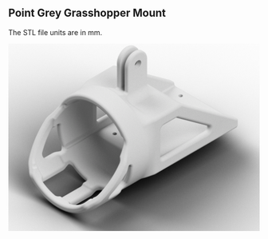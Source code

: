 ## Point Grey Grasshopper Mount

The STL file units are in mm.

<div align="center">
  <img src="/images/point-grey-grasshopper-mount.png" alt="Grasshopper" width="800px">
</div>
